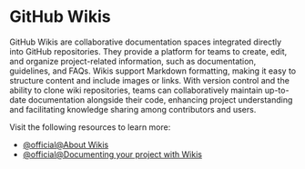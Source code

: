 # GitHub Wikis

GitHub Wikis are collaborative documentation spaces integrated directly into GitHub repositories. They provide a platform for teams to create, edit, and organize project-related information, such as documentation, guidelines, and FAQs. Wikis support Markdown formatting, making it easy to structure content and include images or links. With version control and the ability to clone wiki repositories, teams can collaboratively maintain up-to-date documentation alongside their code, enhancing project understanding and facilitating knowledge sharing among contributors and users.

Visit the following resources to learn more:

- [@official@About Wikis](https://docs.github.com/en/communities/documenting-your-project-with-wikis/about-wikis)
- [@official@Documenting your project with Wikis](https://docs.github.com/en/communities/documenting-your-project-with-wikis)
